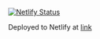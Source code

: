 [![Netlify Status](https://api.netlify.com/api/v1/badges/e52c3057-08b3-42dd-8856-6b32dae2fea0/deploy-status)](https://app.netlify.com/sites/mellifluous-begonia-7cebe1/deploys)

Deployed to Netlify at [link](https://mellifluous-begonia-7cebe1.netlify.app/)

